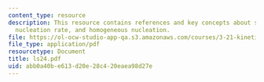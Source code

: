 ```yaml
---
content_type: resource
description: This resource contains references and key concepts about steady-state
  nucleation rate, and homogeneous nucleation.
file: https://ol-ocw-studio-app-qa.s3.amazonaws.com/courses/3-21-kinetic-processes-in-materials-spring-2006/abb0a40be613d20e28c420eaea98d27e_ls24.pdf
file_type: application/pdf
resourcetype: Document
title: ls24.pdf
uid: abb0a40b-e613-d20e-28c4-20eaea98d27e
---
```


